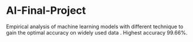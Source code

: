 # AI-Final-Project

Empirical analysis of machine learning models with different technique to gain the optimal accuracy on widely used data . Highest accuracy 99.66%.
